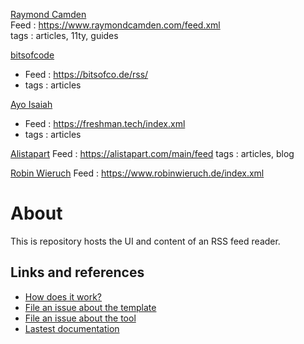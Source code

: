 [Raymond Camden](https://www.raymondcamden.com)  
Feed :  https://www.raymondcamden.com/feed.xml   
tags : articles, 11ty, guides

[bitsofcode](https://bitsofco.de)
- Feed : https://bitsofco.de/rss/
- tags : articles

[Ayo Isaiah](https://freshman.tech)
- Feed : https://freshman.tech/index.xml
- tags : articles

[Alistapart](https://alistapart.com)
Feed : https://alistapart.com/main/feed
tags : articles, blog

[Robin Wieruch](https://www.robinwieruch.de)
Feed : https://www.robinwieruch.de/index.xml


# About

This is repository hosts the UI and content of an RSS feed reader.

## Links and references

- [How does it work?](https://github.com/osmoscraft/osmosfeed#osmosfeed)
- [File an issue about the template](https://github.com/osmoscraft/osmosfeed-template)
- [File an issue about the tool](https://github.com/osmoscraft/osmosfeed)
- [Lastest documentation](https://github.com/osmoscraft/osmosfeed)
